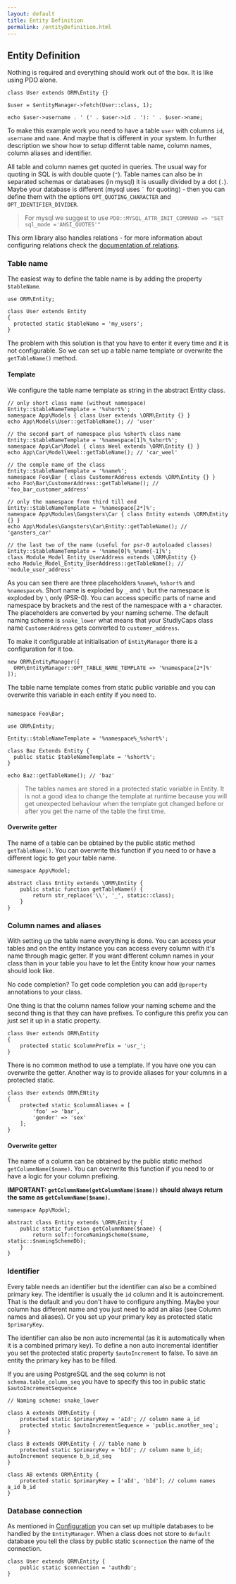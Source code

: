 ```yaml
---
layout: default
title: Entity Definition
permalink: /entityDefinition.html
---
```

## Entity Definition

Nothing is required and everything should work out of the box. It is like using PDO alone.

```php?start_inline=true
class User extends ORM\Entity {}

$user = $entityManager->fetch(User::class, 1);

echo $user->username . ' (' . $user->id . '): ' . $user->name;
```

To make this example work you need to have a table `user` with columns `id`, `username` and `name`. And maybe that is
different in your system. In further description we show how to setup differnt table name, column names, column 
aliases and identifier.

All table and column names get quoted in queries. The usual way for quoting in SQL is with double quote (`"`).
Table names can also be in separated schemas or databases (in mysql) it is usually divided by a dot (`.`). Maybe your
database is different (mysql uses `` ` `` for quoting) - then you can define them with the options 
`OPT_QUOTING_CHARACTER` and `OPT_IDENTIFIER_DIVIDER`.

> For mysql we suggest to use `PDO::MYSQL_ATTR_INIT_COMMAND => "SET sql_mode ='ANSI_QUOTES'"`

This orm library also handles relations - for more information about configuring relations check the [documentation 
of relations](relations.html).

### Table name

The easiest way to define the table name is by adding the property `$tableName`.

```php?start_inline=true
use ORM\Entity;

class User extends Entity
{
  protected static $tableName = 'my_users';
}
```

The problem with this solution is that you have to enter it every time and it is not configurable. So we can set up
a table name template or overwrite the `getTableName()` method.

#### Template

We configure the table name template as string in the abstract Entity class.

```php?start_inline=true
// only short class name (without namespace)
Entity::$tableNameTemplate = '%short%'; 
namespace App\Models { class User extends \ORM\Entity {} }
echo App\Models\User::getTableName(); // 'user'

// the second part of namespace plus %short% class name
Entity::$tableNameTemplate = '%namespace[1]%_%short%';
namespace App\Car\Model { class Weel extends \ORM\Entity {} }
echo App\Car\Model\Weel::getTableName(); // 'car_weel'

// the comple name of the class
Entity::$tableNameTemplate = '%name%'; 
namespace Foo\Bar { class CustomerAddress extends \ORM\Entity {} }
echo Foo\Bar\CustomerAddress::getTableName(); // 'foo_bar_customer_address'

// only the namespace from third till end
Entity::$tableNameTemplate = '%namespace[2*]%';
namespace App\Modules\Gangsters\Car { class Entity extends \ORM\Entity {} }
echo App\Modules\Gangsters\Car\Entity::getTableName(); // 'gansters_car'

// the last two of the name (useful for psr-0 autoloaded classes)
Entity::$tableNameTemplate = '%name[0]%_%name[-1]%';
class Module_Model_Entity_UserAddress extends \ORM\Entity {}
echo Module_Model_Entity_UserAddress::getTableName(); // 'module_user_address'
```

As you can see there are three placeholders `%name%`, `%short%` and `%namespace%`. Short name is exploded by `_` and `\`
but the namespace is exploded by `\` only (PSR-0). You can access specific parts of name and namespace by brackets and
the rest of the namespace with a `*` character. The placeholders are converted by your naming scheme. The default
naming scheme is `snake_lower` what means that your StudlyCaps class name `CustomerAddress` gets converted to
`customer_address`.

To make it configurable at initialisation of `EntityManager` there is a configuration for it too.

```php?start_inline=true
new ORM\EntityManager([
  ORM\EntityManager::OPT_TABLE_NAME_TEMPLATE => '%namespace[2*]%'
]);
```

The table name template comes from static public variable and you can overwrite this variable in each entity if you
need to.

```php?start_inline=true

namespace Foo\Bar;

use ORM\Entity;

Entity::$tableNameTemplate = '%namespace%_%short%';

class Baz Extends Entity {
  public static $tableNameTemplate = '%short%';
}

echo Baz::getTableName(); // 'baz'
```

> The tables names are stored in a protected static variable in Entity. It is not a good idea to change the template at
> runtime because you will get unexpected behaviour when the template got changed before or after you get the name of 
> the table the first time.

#### Overwrite getter

The name of a table can be obtained by the public static method `getTableName()`. You can overwrite this function if you
need to or have a different logic to get your table name. 

```php?start_inline=true
namespace App\Model;

abstract class Entity extends \ORM\Entity {
    public static function getTableName() {
        return str_replace('\\', '_', static::class);
    }
}
```

### Column names and aliases

With setting up the table name everything is done. You can access your tables and on the entity instance you can access
every column with it's name through magic getter. If you want different column names in your class than in your table 
you have to let the Entity know how your names should look like.

No code completion? To get code completion you can add `@property` annotations to your class.

One thing is that the column names follow your naming scheme and the second thing is that they can have prefixes. To
configure this prefix you can just set it up in a static property.

```php?start_inline=true
class User extends ORM\Entity 
{
    protected static $columnPrefix = 'usr_'; 
}
```

There is no common method to use a template. If you have one you can overwrite the getter. Another way is to provide
aliases for your columns in a protected static.
 
```php?start_inline=true
class User extends ORM\ENtity
{
    protected static $columnAliases = [
        'foo' => 'bar',
        'gender' => 'sex'
    ];
}
```

#### Overwrite getter

The name of a column can be obtained by the public static method `getColumnName($name)`. You can overwrite this function
if you need to or have a logic for your column prefixing.

**IMPORTANT: `getColumnName(getColumnName($name))` should always return the same as `getColumnName($name)`.**

```php?start_inline=true
namespace App\Model;

abstract class Entity extends \ORM\Entity {
    public static function getColumnName($name) {
        return self::forceNamingScheme($name, static::$namingSchemeDb);
    }
}
```

### Identifier

Every table needs an identifier but the identifier can also be a combined primary key. The identifier is usually the 
`id` column and it is autoincrement. That is the default and you don't have to configure anything. Maybe your column
has different name and you just need to add an alias (see Column names and aliases). Or you set up your primary key
as protected static `$primaryKey`.

The identifier can also be non auto incremental (as it is automatically when it is a combined primary key). To define
a non auto incremental identifier you set the protected static property `$autoIncrement` to false. To save an entity the
primary key has to be filled.

If you are using PostgreSQL and the seq column is not `schema.table_column_seq` you have to specify this too in public
static `$autoIncrementSequence`

```php?start_inline=true
// Naming scheme: snake_lower

class A extends ORM\Entity {
    protected static $primaryKey = 'aId'; // column name a_id
    protected static $autoIncrementSequence = 'public.another_seq';
}

class B extends ORM\Entity { // table name b
    protected static $primaryKey = 'bId'; // column name b_id; autoIncrement sequence b_b_id_seq
}

class AB extends ORM\Entity {
    protected static $primaryKey = ['aId', 'bId']; // column names a_id b_id
}
```

### Database connection

As mentioned in [Configuration](configuration.html) you can set up multiple databases to be handled by the
`EntityManager`. When a class does not store to `default` database you tell the class by public static `$connection`
the name of the connection.

```php?start_inline=true
class User extends ORM\Entity {
    public static $connection = 'authdb';
}
```
